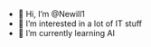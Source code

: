 - 👋 Hi, I’m @Newill1
- 👀 I’m interested in a lot of IT stuff
- 🌱 I’m currently learning AI 

<!---
Newill1/Newill1 is a ✨ special ✨ repository because its `README.md` (this file) appears on your GitHub profile.
You can click the Preview link to take a look at your changes.
--->
